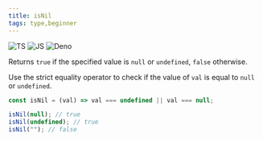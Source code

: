 ```yaml
---
title: isNil
tags: type,beginner
---
```


![TS](https://img.shields.io/badge/supports-typescript-blue.svg?style=flat-square)
![JS](https://img.shields.io/badge/supports-javascript-yellow.svg?style=flat-square)
![Deno](https://img.shields.io/badge/supports-deno-green.svg?style=flat-square)

Returns `true` if the specified value is `null` or `undefined`, `false` otherwise.

Use the strict equality operator to check if the value of `val` is equal to `null` or `undefined`.

```ts title="typescript"
const isNil = (val) => val === undefined || val === null;
```

```ts title="typescript"
isNil(null); // true
isNil(undefined); // true
isNil(""); // false
```
